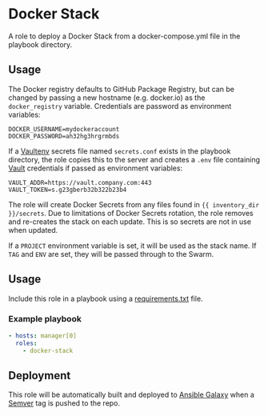 # Docker Stack

A role to deploy a Docker Stack from a docker-compose.yml file in the playbook directory.

## Usage

The Docker registry defaults to GitHub Package Registry, but can be changed by passing a new hostname (e.g. docker.io) as the `docker_registry` variable. Credentials are password as environment variables:

```
DOCKER_USERNAME=mydockeraccount
DOCKER_PASSWORD=ah32hg3hrgrmbds
```

If a [Vaultenv](https://github.com/channable/vaultenv) secrets file named `secrets.conf` exists in the playbook directory, the role copies this to the server and creates a `.env` file containing [Vault](https://www.vaultproject.io/) credentials if passed as environment variables:

```
VAULT_ADDR=https://vault.company.com:443
VAULT_TOKEN=s.g23gberb32b322b23b4
```

The role will create Docker Secrets from any files found in `{{ inventory_dir }}/secrets`. Due to limitations of Docker Secrets rotation, the role removes and re-creates the stack on each update. This is so secrets are not in use when updated.

If a `PROJECT` environment variable is set, it will be used as the stack name. If `TAG` and `ENV` are set, they will be passed through to the Swarm.

## Usage

Include this role in a playbook using a [requirements.txt](https://galaxy.ansible.com/docs/using/installing.html#installing-multiple-roles-from-a-file) file.

### Example playbook

```yaml
- hosts: manager[0]
  roles:
    - docker-stack
```

## Deployment

This role will be automatically built and deployed to [Ansible Galaxy](https://galaxy.ansible.com) when a [Semver](https://semver.org) tag is pushed to the repo.
